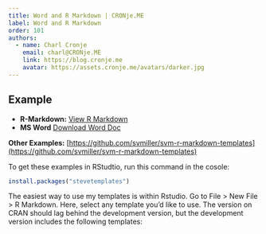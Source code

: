 ```yaml
--- 
title: Word and R Markdown | CRONje.ME
label: Word and R Markdown
order: 101
authors:
  - name: Charl Cronje
    email: charl@CRONje.ME
    link: https://blog.cronje.me
    avatar: https://assets.cronje.me/avatars/darker.jpg
---
```

<script type="text/javascript">(function(w,s){var e=document.createElement("script");e.type="text/javascript";e.async=true;e.src="https://cdn.pagesense.io/js/webally/f2527eebee974243853bcd47b32631f4.js";var x=document.getElementsByTagName("script")[0];x.parentNode.insertBefore(e,x);})(window,"script");</script>

## Example

- **R-Markdown:** [View R Markdown](wordExample/svm-word-docx-example.Rmd)
- **MS Word** [Download Word Doc](wordExample/svm-word-docx-example.docx)

**Other Examples:** [https://github.com/svmiller/svm-r-markdown-templates](https://github.com/svmiller/svm-r-markdown-templates)

To get these examples in RStudtio, run this command in the cosole:

```R
install.packages("stevetemplates")
```

The easiest way to use my templates is within Rstudio. Go to File > New File > R Markdown. Here, select any template you’d like to use. The version on CRAN should lag behind the development version, but the development version includes the following templates: